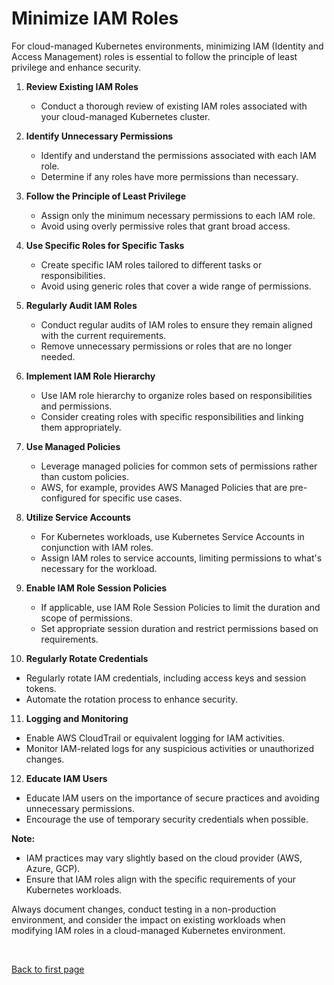 
# Minimize IAM Roles 


For cloud-managed Kubernetes environments, minimizing IAM (Identity and Access Management) roles is essential to follow the principle of least privilege and enhance security.


1. **Review Existing IAM Roles**
   - Conduct a thorough review of existing IAM roles associated with your cloud-managed Kubernetes cluster.

2. **Identify Unnecessary Permissions**
   - Identify and understand the permissions associated with each IAM role.
   - Determine if any roles have more permissions than necessary.

3. **Follow the Principle of Least Privilege**
   - Assign only the minimum necessary permissions to each IAM role.
   - Avoid using overly permissive roles that grant broad access.

4. **Use Specific Roles for Specific Tasks**
   - Create specific IAM roles tailored to different tasks or responsibilities.
   - Avoid using generic roles that cover a wide range of permissions.

5. **Regularly Audit IAM Roles**
   - Conduct regular audits of IAM roles to ensure they remain aligned with the current requirements.
   - Remove unnecessary permissions or roles that are no longer needed.

6. **Implement IAM Role Hierarchy**
   - Use IAM role hierarchy to organize roles based on responsibilities and permissions.
   - Consider creating roles with specific responsibilities and linking them appropriately.

7. **Use Managed Policies**
   - Leverage managed policies for common sets of permissions rather than custom policies.
   - AWS, for example, provides AWS Managed Policies that are pre-configured for specific use cases.

8. **Utilize Service Accounts**
   - For Kubernetes workloads, use Kubernetes Service Accounts in conjunction with IAM roles.
   - Assign IAM roles to service accounts, limiting permissions to what's necessary for the workload.

9. **Enable IAM Role Session Policies**
   - If applicable, use IAM Role Session Policies to limit the duration and scope of permissions.
   - Set appropriate session duration and restrict permissions based on requirements.

10. **Regularly Rotate Credentials**

   - Regularly rotate IAM credentials, including access keys and session tokens.
   - Automate the rotation process to enhance security.

11. **Logging and Monitoring**
   - Enable AWS CloudTrail or equivalent logging for IAM activities.
   - Monitor IAM-related logs for any suspicious activities or unauthorized changes.

12. **Educate IAM Users**
   - Educate IAM users on the importance of secure practices and avoiding unnecessary permissions.
   - Encourage the use of temporary security credentials when possible.

**Note:**

- IAM practices may vary slightly based on the cloud provider (AWS, Azure, GCP).
- Ensure that IAM roles align with the specific requirements of your Kubernetes workloads.

Always document changes, conduct testing in a non-production environment, and consider the impact on existing workloads when modifying IAM roles in a cloud-managed Kubernetes environment.

<br>

[Back to first page](../../README.md#kubernetes-security)